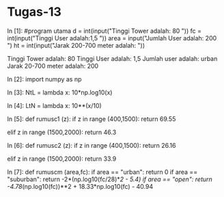 # Tugas-13

In [1]:
#program utama
d = int(input("Tinggi Tower adalah: 80 "))
fc = int(input("Tinggi User adalah:1,5 "))
area = input("Jumlah User adalah: 200 ")
ht = int(input("Jarak 200-700 meter adalah: "))

Tinggi Tower adalah: 80
Tinggi User adalah: 1,5
Jumlah user adalah: urban
Jarak 20-700 meter adalah: 200


In [2]:
import numpy as np

In [3]:
NtL = lambda x: 10*np.log10(x)

In [4]:
LtN = lambda x: 10**(x/10)

In [5]:
def rumusc1 (z):
  if z in range (400,1500):
    return 69.55

  elif z in range (1500,2000):
    return 46.3

In [6]:
def rumusc2 (z):
  if z in range (400,1500):
    return 26.16

  elif z in range (1500,2000):
    return 33.9

In [7]:
def rumuscm (area,fc):
  if area ==  "urban":
    return 0
  if area == "suburban":
    return -2*(np.log10(fc/28)**2 - 5.4)
  if area == "open":
    return -4.78*(np.log10(fc))**2 + 18.33*np.log10(fc) - 40.94
